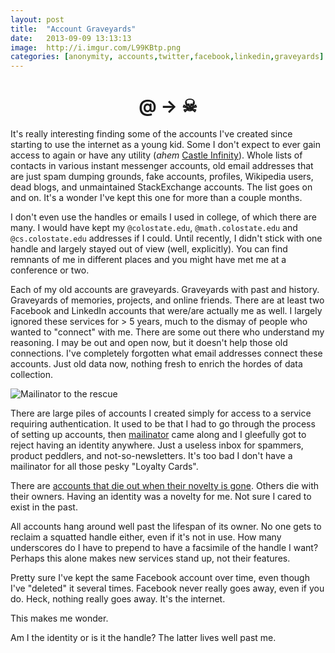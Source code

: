 ```yaml
---
layout: post
title:  "Account Graveyards"
date:   2013-09-09 13:13:13
image:  http://i.imgur.com/L99KBtp.png
categories: [anonymity, accounts,twitter,facebook,linkedin,graveyards]
---
```


<h1 style="font-size:2em; text-align:center;">@ → ☠</h1>

It's really interesting finding some of the accounts I've created since starting to use the internet as a young kid. Some I don't expect to ever gain access to again or have any utility (*ahem* [Castle Infinity](http://www.castle-infinity.com/)). Whole lists of contacts in various instant messenger accounts, old email addresses that are just spam dumping grounds, fake accounts, profiles, Wikipedia users, dead blogs, and unmaintained StackExchange accounts. The list goes on and on. It's a wonder I've kept this one for more than a couple months.

I don't even use the handles or emails I used in college, of which there are many. I would have kept my `@colostate.edu`, `@math.colostate.edu` and `@cs.colostate.edu` addresses if I could. Until recently, I didn't stick with one handle and largely stayed out of view (well, explicitly). You can find remnants of me in different places and you might have met me at a conference or two.

Each of my old accounts are graveyards. Graveyards with past and history. Graveyards of memories, projects, and online friends. There are at least two Facebook and LinkedIn accounts that were/are actually me as well. I largely ignored these services for > 5 years, much to the dismay of people who wanted to "connect" with me. There are some out there who understand my reasoning. I may be out and open now, but it doesn't help those old connections. I've completely forgotten what email addresses connect these accounts. Just old data now, nothing fresh to enrich the hordes of data collection.

<img style="display:block; margin-left: auto; margin-right: auto;" src="http://i.imgur.com/L99KBtp.png" alt="Mailinator to the rescue" />

There are large piles of accounts I created simply for access to a service requiring authentication. It used to be that I had to go through the process of setting up accounts, then [mailinator](http://www.mailinator.com/) came along and I gleefully got to reject having an identity anywhere. Just a useless inbox for spammers, product peddlers, and not-so-newsletters. It's too bad I don't have a mailinator for all those pesky "Loyalty Cards".

There are [accounts that die out when their novelty is gone](http://www.youtube.com/watch?v=Xk9hp3eFsPs). Others die with their owners. Having an identity was a novelty for me. Not sure I cared to exist in the past.

All accounts hang around well past the lifespan of its owner. No one gets to reclaim a squatted handle either, even if it's not in use. How many underscores do I have to prepend to have a facsimile of the handle I want? Perhaps this alone makes new services stand up, not their features.

Pretty sure I've kept the same Facebook account over time, even though I've "deleted" it several times. Facebook never really goes away, even if you do. Heck, nothing really goes away. It's the internet.

This makes me wonder.

Am I the identity or is it the handle? The latter lives well past me.

